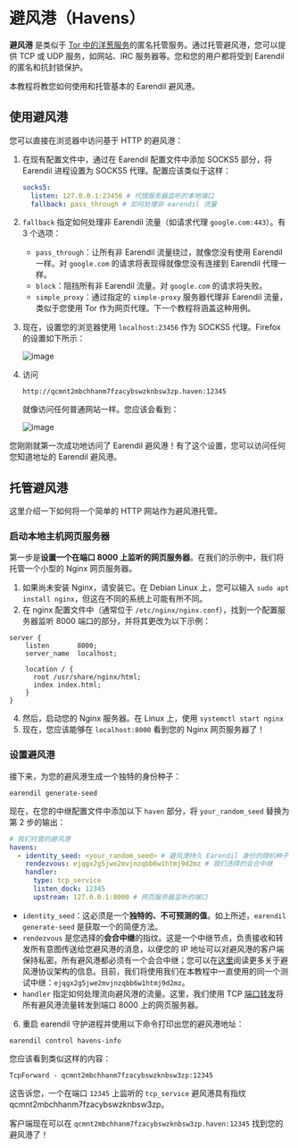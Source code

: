 # 避风港（Havens）

**避风港** 是类似于 [Tor 中的洋葱服务](https://community.torproject.org/onion-services/)的匿名托管服务。通过托管避风港，您可以提供 TCP 或 UDP 服务，如网站、IRC 服务器等。您和您的用户都将受到 Earendil 的匿名和抗封锁保护。

本教程将教您如何使用和托管基本的 Earendil 避风港。

## 使用避风港

您可以直接在浏览器中访问基于 HTTP 的避风港：

1. 在现有配置文件中，通过在 Earendil 配置文件中添加 SOCKS5 部分，将 Earendil 进程设置为 SOCKS5 代理。配置应该类似于这样：

   ```yaml
   socks5:
     listen: 127.0.0.1:23456 # 代理服务器监听的本地端口
     fallback: pass_through # 如何处理非 earendil 流量
   ```

2. `fallback` 指定如何处理非 Earendil 流量（如请求代理 `google.com:443`）。有 3 个选项：
   - `pass_through`：让所有非 Earendil 流量绕过，就像您没有使用 Earendil 一样。对 `google.com` 的请求将表现得就像您没有连接到 Earendil 代理一样。
   - `block`：阻挡所有非 Earendil 流量。对 `google.com` 的请求将失败。
   - `simple_proxy`：通过指定的 `simple-proxy` 服务器代理非 Earendil 流量，类似于您使用 Tor 作为网页代理。下一个教程将涵盖这种用例。
3. 现在，设置您的浏览器使用 `localhost:23456` 作为 SOCKS5 代理。Firefox 的设置如下所示：

   ![image](https://hackmd.io/_uploads/SkLZ828Sp.png)

4. 访问

   ```!
   http://qcmnt2mbchhanm7fzacybswzknbsw3zp.haven:12345
   ```

   就像访问任何普通网站一样。您应该会看到：

   ![image](https://hackmd.io/_uploads/rJMmF3LHT.png)

您刚刚就第一次成功地访问了 Earendil 避风港！有了这个设置，您可以访问任何您知道地址的 Earendil 避风港。

## 托管避风港

这里介绍一下如何将一个简单的 HTTP 网站作为避风港托管。

### 启动本地主机网页服务器

第一步是**设置一个在端口 8000 上监听的网页服务器**。在我们的示例中，我们将托管一个小型的 Nginx 网页服务器。

1. 如果尚未安装 Nginx，请安装它。在 Debian Linux 上，您可以输入 `sudo apt install nginx`，但这在不同的系统上可能有所不同。
2. 在 nginx 配置文件中（通常位于 `/etc/nginx/nginx.conf`），找到一个配置服务器监听 8000 端口的部分，并将其更改为以下示例：

```
server {
    listen       8000;
    server_name  localhost;

    location / {
      root /usr/share/nginx/html;
      index index.html;
    }
}
```

4. 然后，启动您的 Nginx 服务器。在 Linux 上，使用 `systemctl start nginx`
5. 现在，您应该能够在 `localhost:8000` 看到您的 Nginx 网页服务器了！

### 设置避风港

接下来，为您的避风港生成一个独特的身份种子：

```shell-session
earendil generate-seed
```

现在，在您的中继配置文件中添加以下 `haven` 部分，将 `your_random_seed` 替换为第 2 步的输出：

```yaml
# 我们托管的避风港
havens:
  - identity_seed: <your_random_seed> # 避风港持久 Earendil 身份的随机种子
    rendezvous: ejqgx2g5jwe2mvjnzqbb6w1htmj9d2mz # 我们选择的会合中继
    handler:
      type: tcp_service
      listen_dock: 12345
      upstream: 127.0.0.1:8000 # 网页服务器监听的端口
```

- `identity_seed`：这必须是一个**独特的、不可预测的值**。如上所述，`earendil generate-seed` 是获取一个的简便方法。
- `rendezvous` 是您选择的**会合中继**的指纹。这是一个中继节点，负责接收和转发所有意图传送给您避风港的消息，以便您的 IP 地址可以对避风港的客户端保持私密。所有避风港都必须有一个会合中继；您可以在[这里](https://docs.earendil.network/wiki/protocols/haven-protocol)阅读更多关于避风港协议架构的信息。目前，我们将使用我们在本教程中一直使用的同一个测试中继：`ejqgx2g5jwe2mvjnzqbb6w1htmj9d2mz`。
- `handler` 指定如何处理流向避风港的流量。这里，我们使用 TCP [端口转发](https://en.wikipedia.org/wiki/Port_forwarding)将所有避风港流量转发到端口 8000 上的网页服务器。

6. 重启 earendil 守护进程并使用以下命令打印出您的避风港地址：

```shell-session
earendil control havens-info
```

您应该看到类似这样的内容：

```
TcpForward - qcmnt2mbchhanm7fzacybswzknbsw3zp:12345
```

这告诉您，一个在端口 `12345` 上监听的 `tcp_service` 避风港具有指纹 qcmnt2mbchhanm7fzacybswzknbsw3zp。

客户端现在可以在 `qcmnt2mbchhanm7fzacybswzknbsw3zp.haven:12345` 找到您的避风港了！
